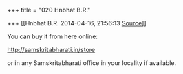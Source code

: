+++
title = "020 Hnbhat B.R."

+++
[[Hnbhat B.R.	2014-04-16, 21:56:13 [Source](https://groups.google.com/g/samskrita/c/o0Z4ebDehQ4)]]



You can buy it from here online:

  

<http://samskritabharati.in/store>

  

or in any Samskritabharati office in your locality if available.  


